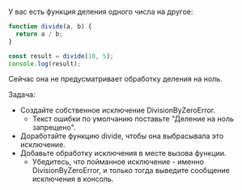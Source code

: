 У вас есть функция деления одного числа на другое:

```javascript
function divide(a, b) {
  return a / b;
}

const result = divide(10, 5);
console.log(result);
```

Сейчас она не предусматривает обработку деления на ноль.

Задача:

* Создайте собственное исключение DivisionByZeroError.
  * Текст ошибки по умолчанию поставьте "Деление на ноль запрещено".
* Доработайте функцию divide, чтобы она выбрасывала это исключение.
* Добавьте обработку исключения в месте вызова функции.
  * Убедитесь, что пойманное исключение - именно DivisionByZeroError, и только тогда выведите сообщение исключения в консоль.